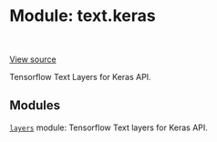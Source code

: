 <div itemscope itemtype="http://developers.google.com/ReferenceObject">
<meta itemprop="name" content="text.keras" />
<meta itemprop="path" content="Stable" />
</div>

# Module: text.keras

<!-- Insert buttons and diff -->

<table class="tfo-notebook-buttons tfo-api" align="left">

</table>

<a target="_blank" href="https://github.com/tensorflow/text/tree/master/tensorflow_text/python/keras/__init__.py">View
source</a>

Tensorflow Text Layers for Keras API.

## Modules

[`layers`](../text/keras/layers.md) module: Tensorflow Text layers for Keras
API.
